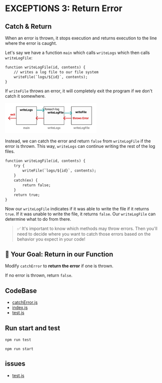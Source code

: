 #   EXCEPTIONS 3: Return Error

##  Catch & Return

When an error is thrown, it stops execution and returns execution to the line where the error is caught.

Let's say we have a function `main` which calls `writeLogs` which then calls `writeLogFile`:

```
function writeLogFile(id, contents) {
    // writes a log file to our file system
    writeFile(`logs/${id}`, contents);
}
```

If `writeFile` throws an error, it will completely exit the program if we don't catch it somewhere.

<p ><img src="../../imgs/JS_EXCEPTIONS_3_Return-Error.png" width="60%" >  </p>

Instead, we can catch the error and return `false` from `writeLogFile` if the error is thrown. This way, `writeLogs` can continue writing the rest of the log files.

```
function writeLogFile(id, contents) {
    try {
        writeFile(`logs/${id}`, contents);
    }
    catch(ex) {
        return false;
    }
    return true;
}
```

Now our `writeLogFile` indicates if it was able to write the file if it returns `true`. If it was unable to write the file, it returns `false`. Our `writeLogFile` can determine what to do from there.

>   ✅ It's important to know which methods may throw errors. Then you'll need to decide where you want to catch those errors based on the behavior you expect in your code!

##  🏁 Your Goal: Return in our Function

Modify `catchError` to **return the error** if one is thrown.

If no error is thrown, return `false`.

## CodeBase

-   [catchError.js](catchError.js)
-   [index.js](index.js)
-   [test.js](test.js)

## Run start and test

```
npm run test
```

```
npm run start
```

## issues

-   [test.js](test.js)
